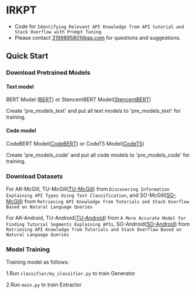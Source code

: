 # IRKPT
- Code for ``Identifying Relevant API Knowledge from API tutorial and Stack Overflow with Prompt Tuning``
- Please contact 3199895801@qq.com for questions and suggestions.

## Quick Start

### Download Pretrained Models

#### Text model

BERT Model ([BERT](https://huggingface.co/bert-base-uncased)) or StencentBERT Model([StencentBERT](https://huggingface.co/sentence-transformers/all-mpnet-base-v2))

Create 'pre_models_text' and put all text models to 'pre_models_text' for training.

#### Code model

CodeBERT Model([CodeBERT](https://huggingface.co/microsoft/codebert-base)) or CodeT5 Model([CodeT5](https://huggingface.co/Salesforce/codet5-small))

Create 'pre_models_code' and put all code models to 'pre_models_code' for training.

### Download Datasets

For AK-McGill, TU-McGill([TU-McGill](http://docs.oracle.com/javase/tutorial/)) from ``Discovering Information Explaining API Types Using Text Classification``, and SO-McGill([SO-McGill](https://zenodo.org/records/6944137#.YuVEFurP1Jw)) from ``Retrieving API Knowledge from Tutorials and Stack Overflow Based on Natural Language Queries``

For AK-Android, TU-Android([TU-Android](http://oscar-lab.org/paper/API/)) from ``A More Accurate Model for Finding Tutorial Segments Explaining APIs``, SO-Android([SO-Android](https://zenodo.org/records/6944137#.YuVEFurP1Jw)) from ``Retrieving API Knowledge from Tutorials and Stack Overflow Based on Natural Language Queries``

### Model Training

Training model as follows:

1.Run `classifier/my_classifier.py` to train Generator

2.Run `main.py` to train Extractor
